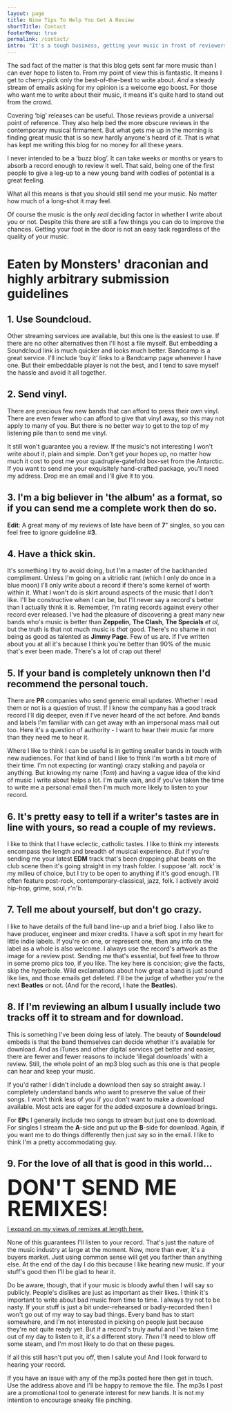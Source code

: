 ```yaml
---
layout: page
title: Nine Tips To Help You Get A Review
shortTitle: Contact
footerMenu: true
permalink: /contact/
intro: "It's a tough business, getting your music in front of reviewers. I know, I've tried it myself and had both good and bad responses and, inevitably, far more cases of no-response-at-all than either of the former."
---
```


The sad fact of the matter is that this blog gets sent far more music than I can ever hope to listen to. From my point of view this is fantastic. It means I get to cherry-pick only the best-of-the-best to write about. *And* a steady stream of emails asking for my opinion is a welcome ego boost. For those who want me to write about their music, it means it's quite hard to stand out from the crowd.

Covering ‘big’ releases can be useful. Those reviews provide a universal point of reference. They also help bed the more obscure reviews in the contemporary musical firmament. But what gets me up in the morning is finding great music that is so new hardly anyone's heard of it. That is what has kept me writing this blog for no money for all these years. 

I never intended to be a ‘buzz blog’. It can take weeks or months or years to absorb a record enough to review it well. That said, being one of the first people to give a leg-up to a new young band with oodles of potential is a great feeling.

What all this means is that you should still send me your music. No matter how much of a long-shot it may feel.

Of course the music is the only *real* deciding factor in whether I write about you or not. Despite this there are still a few things you can do to improve the chances. Getting your foot in the door is not an easy task regardless of the quality of your music.

# Eaten by Monsters' draconian and highly arbitrary submission guidelines

## 1. Use Soundcloud.

Other streaming services are available, but this one is the easiest to use. If there are no other alternatives then I'll host a file myself. But embedding a Soundcloud link is much quicker and looks much better. Bandcamp is a great service. I'll include ‘buy it’ links to a Bandcamp page whenever I have one. But their embeddable player is not the best, and I tend to save myself the hassle and avoid it all together.

## 2. Send vinyl.

There are precious few new bands that can afford to press their own vinyl. There are even fewer who can afford to give that vinyl away, so this may not apply to many of you. But there is no better way to get to the top of my listening pile than to send me vinyl.

It still won't guarantee you a review. If the music's not interesting I won't write about it, plain and simple. Don't get your hopes up, no matter how much it cost to post me your quadruple-gatefold box-set from the Antarctic. If you want to send me your exquisitely hand-crafted package, you'll need my address. Drop me an email and I'll give it to you.


## 3. I'm a big believer in 'the album' as a format, so if you can send me a complete work then do so.

**Edit**: A great many of my reviews of late have been of **7**" singles, so you can feel free to ignore guideline #**3**.


## 4. Have a thick skin.

It's something I try to avoid doing, but I'm a master of the backhanded compliment. Unless I'm going on a vitriolic rant (which I only do once in a blue moon) I'll only write about a record if there's some kernel of worth within it. What I won't do is skirt around aspects of the music that I don't like. I'll be constructive when I can be, but I'll never say a record's better than I actually think it is. Remember, I'm rating records against every other record ever released. I've had the pleasure of discovering a great many new bands who's music is better than **Zeppelin**, **The Clash**, **The Specials** *et al*, but the truth is that not much music is *that* good. There's no shame in not being as good as talented as **Jimmy Page**. Few of us are. If I've written about you at all it's because I think you're better than 90% of the music that's ever been made. There's a lot of crap out there!

## 5. If your band is completely unknown then I'd recommend the personal touch.

There are **PR** companies who send generic email updates. Whether I read them or not is a question of trust. If I know the company has a good track record I'll dig deeper, even if I've never heard of the act before. And bands and labels I'm familiar with can get away with an impersonal mass mail out too. Here it's a question of authority - I want to hear their music far more than they need me to hear it.

Where I like to think I can be useful is in getting smaller bands in touch with new audiences. For that kind of band I like to think I'm worth a bit more of their time.  I'm not expecting (or wanting) crazy stalking and payola or anything. But knowing my name (*Tom*) and having a vague idea of the kind of music I write about helps a lot.  I'm quite vain, and if you've taken the time to write me a personal email then I'm much more likely to listen to your record.

## 6. It's pretty easy to tell if a writer's tastes are in line with yours, so read a couple of my reviews.

I like to think that I have eclectic, catholic tastes. I like to think my interests encompass the length and breadth of musical experience. *But* if you're sending me your latest **EDM** track that's been dropping phat beats on the club scene then it's going straight in my trash folder.  I suppose 'alt. rock' is my milieu of choice, but I try to be open to anything if it's good enough. I'll often feature post-rock, contemporary-classical, jazz, folk. I actively avoid hip-hop, grime, soul, r'n'b.

## 7.  Tell me about yourself, but don't go crazy.

I like to have details of the full band line-up and a brief biog. I also like to have producer, engineer and mixer credits. I have a soft spot in my heart for little indie labels. If you're on one, or represent one, then any info on the label as a whole is also welcome. I always use the record's artwork as the image for a review post. Sending me that's essential, but feel free to throw in some promo pics too, if you like. The key here is concision; give the facts, skip the hyperbole. Wild exclamations about how great a band is just sound like lies, and those emails get deleted. I'll be the judge of whether you're the next **Beatles** or not. (And for the record, I hate the **Beatles**).

## 8. If I'm reviewing an album I usually include two tracks off it to stream and for download.

This is something I've been doing less of lately. The beauty of **Soundcloud** embeds is that the band themselves can decide whether it's available for download. And as iTunes and other digital services get better and easier, there are fewer and fewer reasons to include ‘illegal downloads’ with a review. Still, the whole point of an mp3 blog such as this one is that people can hear and keep your music.

If you'd rather I didn't include a download then say so straight away. I completely understand bands who want to preserve the value of their songs. I won't think less of you if you don't want to make a download available. Most acts are eager for the added exposure a download brings. 

For **EP**s I generally include two songs to stream but just one to download. For singles I stream the **A**-side and put up the **B**-side for download. Again, if you want me to do things differently then just say so in the email. I like to think I'm a pretty accommodating guy.

## 9. For the love of all that is good in this world…
<span style="font-size: 3.5em; line-height: 1em;">**DON'T SEND ME REMIXES**!</span>

[I expand on my views of remixes at length here.](/remixes-eurgh/)

None of this guarantees I'll listen to your record. That's just the nature of the music industry at large at the moment. Now, more than ever, it's a buyers market. Just using common sense will get you farther than anything else. At the end of the day I do this because I like hearing new music. If your stuff's good then I'll be glad to hear it.

Do be aware, though, that if your music is bloody awful then I will say so publicly. People's dislikes are just as important as their likes. I think it's important to write about bad music from time to time. I always try not to be nasty. If your stuff is just a bit under-rehearsed or badly-recorded then I won't go out of my way to say bad things. Every band has to start somewhere, and I'm not interested in picking on people just because they're not quite ready yet. But if a record's truly awful and I've taken time out of my day to listen to it, it's a different story. *Then* I'll need to blow off some steam, and I'm most likely to do that on these pages.

If all this still hasn't put you off, then I salute you! And I look forward to hearing your record.

<script type="text/javascript" language="JavaScript">
    var username = "tom";
    var hostname = "eatenbymonsters.com";
    var linktext = username + "@" + hostname ;
    document.write("<p><a href='" + "mail" + "to:" + linktext + "'>" + linktext + "</a></p>");
</script>

If you have an issue with any of the mp3s posted here then get in touch. Use the address above and I'll be happy to remove the file. The mp3s I post are a promotional tool to generate interest for new bands. It is not my intention to encourage sneaky file pinching.